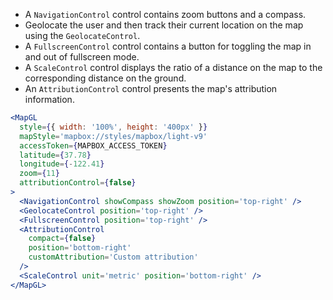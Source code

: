 - A `NavigationControl` control contains zoom buttons and a compass.
- Geolocate the user and then track their current location on the map using the `GeolocateControl`.
- A `FullscreenControl` control contains a button for toggling the map in and out of fullscreen mode.
- A `ScaleControl` control displays the ratio of a distance on the map to the corresponding distance on the ground.
- An `AttributionControl` control presents the map's attribution information.

```jsx
<MapGL
  style={{ width: '100%', height: '400px' }}
  mapStyle='mapbox://styles/mapbox/light-v9'
  accessToken={MAPBOX_ACCESS_TOKEN}
  latitude={37.78}
  longitude={-122.41}
  zoom={11}
  attributionControl={false}
>
  <NavigationControl showCompass showZoom position='top-right' />
  <GeolocateControl position='top-right' />
  <FullscreenControl position='top-right' />
  <AttributionControl
    compact={false}
    position='bottom-right'
    customAttribution='Custom attribution'
  />
  <ScaleControl unit='metric' position='bottom-right' />
</MapGL>
```
